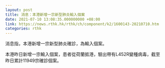 ```yaml
---
layout: post
title: 消息：本港新增一宗新型肺炎輸入個案
date: 2021-07-10 13:08:35.000000000 +08:00
link: https://news.rthk.hk/rthk/ch/component/k2/1600143-20210710.htm
categories: rthk
---
```


消息指，本港新增一宗新型肺炎確診，為輸入個案。

本港昨日新增一宗輸入個案，患者從荷蘭抵港，驗出帶有L452R變種病毒，截至昨日累計11949宗確診個案。
